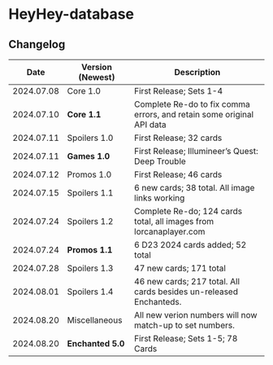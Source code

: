 # HeyHey-database

## Changelog

| Date       | Version **(Newest)**      | Description                                                           |
|------------|---------------|-----------------------------------------------------------------------|
| 2024.07.08 | Core 1.0      | First Release; Sets 1-4                                               |
| 2024.07.10 | **Core 1.1**      | Complete Re-do to fix comma errors, and retain some original API data |
| 2024.07.11 | Spoilers 1.0  | First Release; 32 cards                                               |
| 2024.07.11 | **Games 1.0**     | First Release; Illumineer’s Quest: Deep Trouble                       |
| 2024.07.12 | Promos 1.0    | First Release; 46 cards                                               |
| 2024.07.15 | Spoilers 1.1  | 6 new cards; 38 total. All image links working                        |
| 2024.07.24 | Spoilers 1.2  | Complete Re-do; 124 cards total, all images from lorcanaplayer.com    |
| 2024.07.24 | **Promos 1.1**    | 6 D23 2024 cards added; 52 total                                      |
| 2024.07.28 | Spoilers 1.3  | 47 new cards; 171 total                                               |
| 2024.08.01 | Spoilers 1.4  | 46 new cards; 217 total. All cards besides un-released Enchanteds.    |
| 2024.08.20 | Miscellaneous | All new verion numbers will now match-up to set numbers.              |
| 2024.08.20 | **Enchanted 5.0** | First Release; Sets 1-5; 78 Cards                                     |
